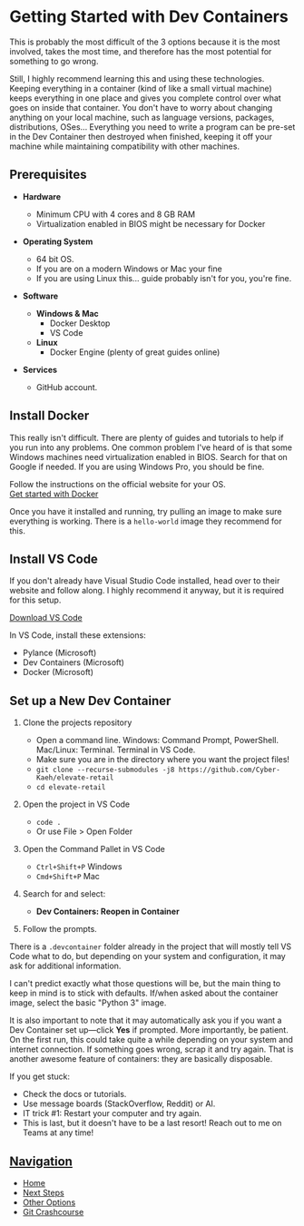 # Getting Started with Dev Containers

This is probably the most difficult of the 3 options because it is the most involved, takes the most time, and therefore has the most potential for something to go wrong.  

Still, I highly recommend learning this and using these technologies. Keeping everything in a container (kind of like a small virtual machine) keeps everything in one place and gives you complete control over what goes on inside that container. You don't have to worry about changing anything on your local machine, such as language versions, packages, distributions, OSes... Everything you need to write a program can be pre-set in the Dev Container then destroyed when finished, keeping it off your machine while maintaining compatibility with other machines.  

## Prerequisites

- **Hardware**
    - Minimum CPU with 4 cores and 8 GB RAM
    - Virtualization enabled in BIOS might be necessary for Docker

- **Operating System**
    - 64 bit OS.
    - If you are on a modern Windows or Mac your fine
    - If you are using Linux this... guide probably isn't for you, you're fine.

- **Software**
    - **Windows & Mac**
        - Docker Desktop
        - VS Code
    - **Linux**
        - Docker Engine (plenty of great guides online)

- **Services**
    - GitHub account.

## Install Docker

This really isn't difficult. There are plenty of guides and tutorials to help if you run into any problems. One common problem I've heard of is that some Windows machines need virtualization enabled in BIOS. Search for that on Google if needed. If you are using Windows Pro, you should be fine.

Follow the instructions on the official website for your OS.  
[Get started with Docker](https://docs.docker.com/get-started/)

Once you have it installed and running, try pulling an image to make sure everything is working. There is a `hello-world` image they recommend for this.

## Install VS Code

If you don't already have Visual Studio Code installed, head over to their website and follow along. I highly recommend it anyway, but it is required for this setup.

[Download VS Code](https://code.visualstudio.com/download)

In VS Code, install these extensions:
- Pylance (Microsoft)
- Dev Containers (Microsoft)
- Docker (Microsoft)

## Set up a New Dev Container

1. Clone the projects repository
    - Open a command line. Windows: Command Prompt, PowerShell. Mac/Linux: Terminal. Terminal in VS Code.
    * Make sure you are in the directory where you want the project files!
    - `git clone --recurse-submodules -j8 https://github.com/Cyber-Kaeh/elevate-retail`
    - `cd elevate-retail`
2. Open the project in VS Code
    - `code .`
    - Or use File > Open Folder
3. Open the Command Pallet in VS Code
    - `Ctrl+Shift+P` Windows
    - `Cmd+Shift+P` Mac
4. Search for and select:
    - **Dev Containers: Reopen in Container**

5. Follow the prompts.

There is a `.devcontainer` folder already in the project that will mostly tell VS Code what to do, but depending on your system and configuration, it may ask for additional information.  

I can't predict exactly what those questions will be, but the main thing to keep in mind is to stick with defaults. If/when asked about the container image, select the basic "Python 3" image.  

It is also important to note that it may automatically ask you if you want a Dev Container set up—click **Yes** if prompted. More importantly, be patient. On the first run, this could take quite a while depending on your system and internet connection. If something goes wrong, scrap it and try again. That is another awesome feature of containers: they are basically disposable.  

If you get stuck:
- Check the docs or tutorials.
- Use message boards (StackOverflow, Reddit) or AI.
- IT trick #1: Restart your computer and try again.
- This is last, but it doesn't have to be a last resort! Reach out to me on Teams at any time!

## <u>Navigation</u>
- [Home](../README.md)
- [Next Steps](./starting_the_app.md)
- [Other Options](../README.md#getting-started)
- [Git Crashcourse](./git-crashcourse.md)